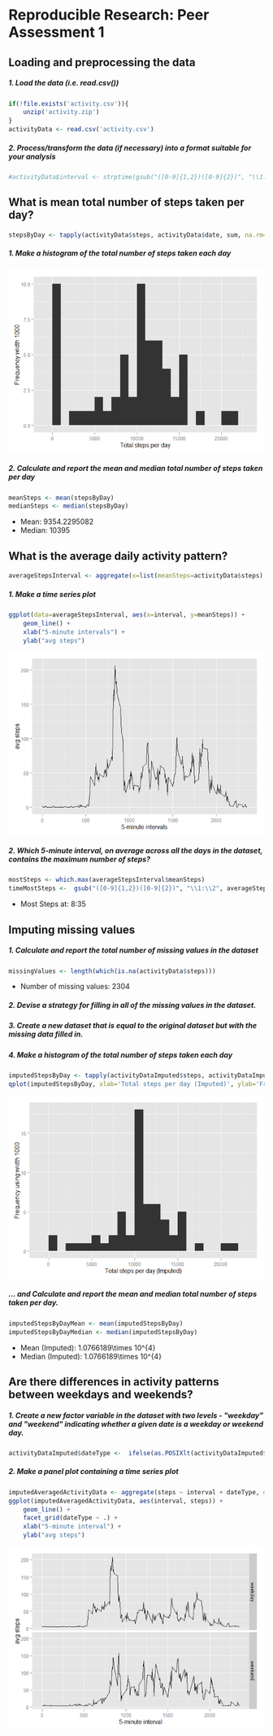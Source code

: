 # Reproducible Research: Peer Assessment 1


## Loading and preprocessing the data
##### 1. Load the data (i.e. read.csv())

```r
if(!file.exists('activity.csv')){
    unzip('activity.zip')
}
activityData <- read.csv('activity.csv')
```
##### 2. Process/transform the data (if necessary) into a format suitable for your analysis

```r
#activityData$interval <- strptime(gsub("([0-9]{1,2})([0-9]{2})", "\\1:\\2", activityData$interval), format='%H:%M')
```


## What is mean total number of steps taken per day?

```r
stepsByDay <- tapply(activityData$steps, activityData$date, sum, na.rm=TRUE)
```
##### 1. Make a histogram of the total number of steps taken each day
![](PA1_template_files/figure-html/unnamed-chunk-4-1.png) 

##### 2. Calculate and report the mean and median total number of steps taken per day

```r
meanSteps <- mean(stepsByDay)
medianSteps <- median(stepsByDay)
```
* Mean: 9354.2295082
* Median:  10395

## What is the average daily activity pattern?

```r
averageStepsInterval <- aggregate(x=list(meanSteps=activityData$steps), by=list(interval=activityData$interval), FUN=mean, na.rm=TRUE)
```
##### 1. Make a time series plot

```r
ggplot(data=averageStepsInterval, aes(x=interval, y=meanSteps)) +
    geom_line() +
    xlab("5-minute intervals") +
    ylab("avg steps") 
```

![](PA1_template_files/figure-html/unnamed-chunk-7-1.png) 

##### 2. Which 5-minute interval, on average across all the days in the dataset, contains the maximum number of steps?

```r
mostSteps <- which.max(averageStepsInterval$meanSteps)
timeMostSteps <-  gsub("([0-9]{1,2})([0-9]{2})", "\\1:\\2", averageStepsInterval[mostSteps,'interval'])
```

* Most Steps at: 8:35


## Imputing missing values
##### 1. Calculate and report the total number of missing values in the dataset 

```r
missingValues <- length(which(is.na(activityData$steps)))
```

* Number of missing values: 2304

##### 2. Devise a strategy for filling in all of the missing values in the dataset.
##### 3. Create a new dataset that is equal to the original dataset but with the missing data filled in.



##### 4. Make a histogram of the total number of steps taken each day 

```r
imputedStepsByDay <- tapply(activityDataImputed$steps, activityDataImputed$date, sum)
qplot(imputedStepsByDay, xlab='Total steps per day (Imputed)', ylab='Frequency using width 1000', binwidth=1000)
```

![](PA1_template_files/figure-html/unnamed-chunk-11-1.png) 

##### ... and Calculate and report the mean and median total number of steps taken per day. 

```r
imputedStepsByDayMean <- mean(imputedStepsByDay)
imputedStepsByDayMedian <- median(imputedStepsByDay)
```
* Mean (Imputed): 1.0766189\times 10^{4}
* Median (Imputed):  1.0766189\times 10^{4}




## Are there differences in activity patterns between weekdays and weekends?
##### 1. Create a new factor variable in the dataset with two levels - "weekday" and "weekend" indicating whether a given date is a weekday or weekend day.


```r
activityDataImputed$dateType <-  ifelse(as.POSIXlt(activityDataImputed$date)$wday %in% c(0,6), 'weekend', 'weekday')
```

##### 2. Make a panel plot containing a time series plot


```r
imputedAveragedActivityData <- aggregate(steps ~ interval + dateType, data=activityDataImputed, mean)
ggplot(imputedAveragedActivityData, aes(interval, steps)) + 
    geom_line() + 
    facet_grid(dateType ~ .) +
    xlab("5-minute interval") + 
    ylab("avg steps")
```

![](PA1_template_files/figure-html/unnamed-chunk-14-1.png) 
